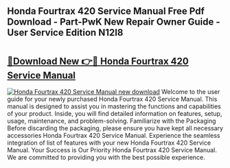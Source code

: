## Honda Fourtrax 420 Service Manual Free Pdf Download - Part-PwK New Repair Owner Guide - User Service Edition N12I8

# <h2><a href="http://bc82700.oget.top/?id=Honda+Fourtrax+420+Service+Manual">🔗Download New 👉🔴 Honda Fourtrax 420 Service Manual</a></h2>

[![Honda Fourtrax 420 Service Manual new download](https://i.imgur.com/5g1atiW.png)](http://bc82700.oget.top/?id=Honda+Fourtrax+420+Service+Manual)
Welcome to the user guide for your newly purchased Honda Fourtrax 420 Service Manual. This manual is designed to assist you in mastering the functions and capabilities of your product. Inside, you will find detailed information on features, setup, usage, maintenance, and problem-solving. Familiarize with the Packaging Before discarding the packaging, please ensure you have kept all necessary accessories Honda Fourtrax 420 Service Manual. Experience the seamless integration of list of features with your new Honda Fourtrax 420 Service Manual. Your Success is Our Priority Honda Fourtrax 420 Service Manual. We are committed to providing you with the best possible experience.
